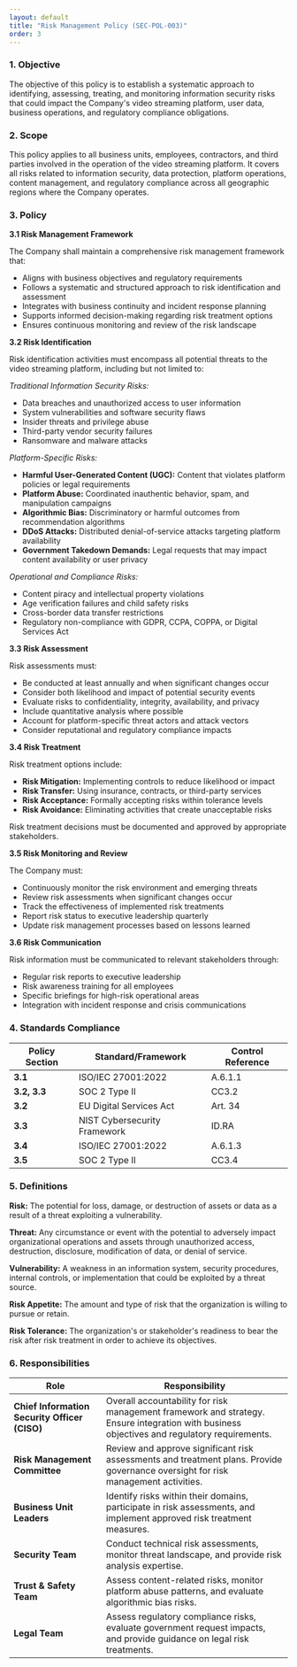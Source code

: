 ```yaml
---
layout: default
title: "Risk Management Policy (SEC-POL-003)"
order: 3
---
```


### 1. Objective

The objective of this policy is to establish a systematic approach to identifying, assessing, treating, and monitoring information security risks that could impact the Company's video streaming platform, user data, business operations, and regulatory compliance obligations.

### 2. Scope

This policy applies to all business units, employees, contractors, and third parties involved in the operation of the video streaming platform. It covers all risks related to information security, data protection, platform operations, content management, and regulatory compliance across all geographic regions where the Company operates.

### 3. Policy

**3.1 Risk Management Framework**

The Company shall maintain a comprehensive risk management framework that:
- Aligns with business objectives and regulatory requirements
- Follows a systematic and structured approach to risk identification and assessment
- Integrates with business continuity and incident response planning
- Supports informed decision-making regarding risk treatment options
- Ensures continuous monitoring and review of the risk landscape

**3.2 Risk Identification**

Risk identification activities must encompass all potential threats to the video streaming platform, including but not limited to:

*Traditional Information Security Risks:*
- Data breaches and unauthorized access to user information
- System vulnerabilities and software security flaws
- Insider threats and privilege abuse
- Third-party vendor security failures
- Ransomware and malware attacks

*Platform-Specific Risks:*
- **Harmful User-Generated Content (UGC):** Content that violates platform policies or legal requirements
- **Platform Abuse:** Coordinated inauthentic behavior, spam, and manipulation campaigns
- **Algorithmic Bias:** Discriminatory or harmful outcomes from recommendation algorithms
- **DDoS Attacks:** Distributed denial-of-service attacks targeting platform availability
- **Government Takedown Demands:** Legal requests that may impact content availability or user privacy

*Operational and Compliance Risks:*
- Content piracy and intellectual property violations
- Age verification failures and child safety risks
- Cross-border data transfer restrictions
- Regulatory non-compliance with GDPR, CCPA, COPPA, or Digital Services Act

**3.3 Risk Assessment**

Risk assessments must:
- Be conducted at least annually and when significant changes occur
- Consider both likelihood and impact of potential security events
- Evaluate risks to confidentiality, integrity, availability, and privacy
- Include quantitative analysis where possible
- Account for platform-specific threat actors and attack vectors
- Consider reputational and regulatory compliance impacts

**3.4 Risk Treatment**

Risk treatment options include:
- **Risk Mitigation:** Implementing controls to reduce likelihood or impact
- **Risk Transfer:** Using insurance, contracts, or third-party services
- **Risk Acceptance:** Formally accepting risks within tolerance levels
- **Risk Avoidance:** Eliminating activities that create unacceptable risks

Risk treatment decisions must be documented and approved by appropriate stakeholders.

**3.5 Risk Monitoring and Review**

The Company must:
- Continuously monitor the risk environment and emerging threats
- Review risk assessments when significant changes occur
- Track the effectiveness of implemented risk treatments
- Report risk status to executive leadership quarterly
- Update risk management processes based on lessons learned

**3.6 Risk Communication**

Risk information must be communicated to relevant stakeholders through:
- Regular risk reports to executive leadership
- Risk awareness training for all employees
- Specific briefings for high-risk operational areas
- Integration with incident response and crisis communications

### 4. Standards Compliance

| **Policy Section** | **Standard/Framework** | **Control Reference** |
| --- | --- | --- |
| **3.1** | ISO/IEC 27001:2022 | A.6.1.1 |
| **3.2, 3.3** | SOC 2 Type II | CC3.2 |
| **3.2** | EU Digital Services Act | Art. 34 |
| **3.3** | NIST Cybersecurity Framework | ID.RA |
| **3.4** | ISO/IEC 27001:2022 | A.6.1.3 |
| **3.5** | SOC 2 Type II | CC3.4 |

### 5. Definitions

**Risk:** The potential for loss, damage, or destruction of assets or data as a result of a threat exploiting a vulnerability.

**Threat:** Any circumstance or event with the potential to adversely impact organizational operations and assets through unauthorized access, destruction, disclosure, modification of data, or denial of service.

**Vulnerability:** A weakness in an information system, security procedures, internal controls, or implementation that could be exploited by a threat source.

**Risk Appetite:** The amount and type of risk that the organization is willing to pursue or retain.

**Risk Tolerance:** The organization's or stakeholder's readiness to bear the risk after risk treatment in order to achieve its objectives.

### 6. Responsibilities

| Role | Responsibility |
| --- | --- |
| **Chief Information Security Officer (CISO)** | Overall accountability for risk management framework and strategy. Ensure integration with business objectives and regulatory requirements. |
| **Risk Management Committee** | Review and approve significant risk assessments and treatment plans. Provide governance oversight for risk management activities. |
| **Business Unit Leaders** | Identify risks within their domains, participate in risk assessments, and implement approved risk treatment measures. |
| **Security Team** | Conduct technical risk assessments, monitor threat landscape, and provide risk analysis expertise. |
| **Trust & Safety Team** | Assess content-related risks, monitor platform abuse patterns, and evaluate algorithmic bias risks. |
| **Legal Team** | Assess regulatory compliance risks, evaluate government request impacts, and provide guidance on legal risk treatments. |
